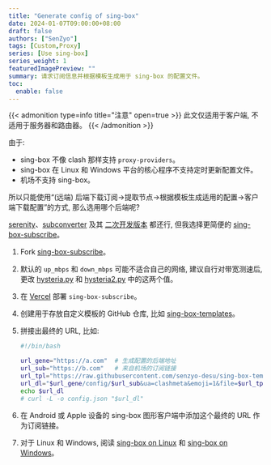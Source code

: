```yaml
---
title: "Generate config of sing-box"
date: 2024-01-07T09:00:00+08:00
draft: false
authors: ["SenZyo"]
tags: [Custom,Proxy]
series: [Use sing-box]
series_weight: 1
featuredImagePreview: ""
summary: 请求订阅信息并根据模板生成用于 sing-box 的配置文件。
toc:
  enable: false
---
```


{{< admonition type=info title="注意" open=true >}}
此文仅适用于客户端, 不适用于服务器和路由器。
{{< /admonition >}}

由于: 

- sing-box 不像 clash 那样支持 `proxy-providers`。
- sing-box 在 Linux 和 Windows 平台的核心程序不支持定时更新配置文件。
- 机场不支持 sing-box。

所以只能使用“(远端) 后端下载订阅→提取节点→根据模板生成适用的配置→客户端下载配置”的方式, 那么选用哪个后端呢? 

[serenity](https://github.com/SagerNet/serenity)、[subconverter](https://github.com/tindy2013/subconverter) 及其 [二次开发版本](https://github.com/asdlokj1qpi23/subconverter) 都还行, 但我选择更简便的 [sing-box-subscribe](https://github.com/Toperlock/sing-box-subscribe)。

1. Fork [sing-box-subscribe](https://github.com/Toperlock/sing-box-subscribe)。
2. 默认的 `up_mbps` 和 `down_mbps` 可能不适合自己的网络, 建议自行对带宽测速后, 更改 [hysteria.py](https://github.com/Toperlock/sing-box-subscribe/blob/main/parsers/hysteria.py) 和 [hysteria2.py](https://github.com/Toperlock/sing-box-subscribe/blob/main/parsers/hysteria2.py) 中的这两个值。
3. 在 [Vercel](https://vercel.com/new) 部署 `sing-box-subscribe`。
4. 创建用于存放自定义模板的 GitHub 仓库, 比如 [sing-box-templates](https://github.com/senzyo-desu/sing-box-templates)。
5. 拼接出最终的 URL, 比如: 
   
    ```bash
    #!/bin/bash
    
    url_gene="https://a.com"  # 生成配置的后端地址
    url_sub="https://b.com"   # 来自机场的订阅链接
    url_tpl="https://raw.githubusercontent.com/senzyo-desu/sing-box-templates/normal/tun/dot/8.8.8.8/ghproxy.net/config.json"  # 配置所用模板的地址
    url_dl="$url_gene/config/$url_sub&ua=clashmeta&emoji=1&file=$url_tpl"
    echo $url_dl
    # curl -L -o config.json "$url_dl"
    ```

6. 在 Android 或 Apple 设备的 sing-box 图形客户端中添加这个最终的 URL 作为订阅链接。
7. 对于 Linux 和 Windows, 阅读 [sing-box on Linux](https://senzyo.net/2024-2/#日常使用) 和 [sing-box on Windows](https://senzyo.net/2024-3/#日常使用)。


